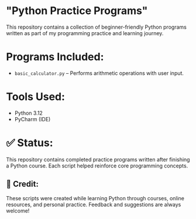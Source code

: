 # "Python Practice Programs"
This repository contains a collection of beginner-friendly Python programs written as part of my programming practice and learning journey.

# Programs Included:
- `basic_calculator.py` – Performs arithmetic operations with user input.

#  Tools Used:
- Python 3.12
- PyCharm (IDE)

# ✅ Status:
This repository contains completed practice programs written after finishing a Python course. Each script helped reinforce core programming concepts. 

## 🙌 Credit:
These scripts were created while learning Python through courses, online resources, and personal practice. Feedback and suggestions are always welcome!
